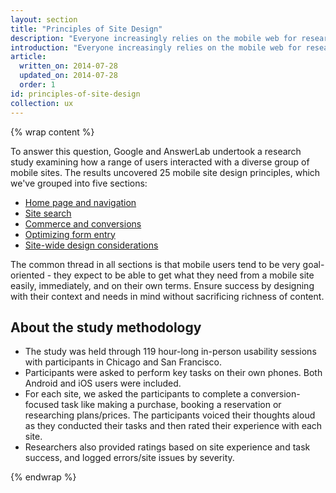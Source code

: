 ```yaml
---
layout: section
title: "Principles of Site Design"
description: "Everyone increasingly relies on the mobile web for research and discovery, and it's vital for companies to have an effective mobile presence. But what makes a good mobile site?"  
introduction: "Everyone increasingly relies on the mobile web for research and discovery, making it more important than ever for companies to have an effective mobile presence. But what makes a good mobile site?"
article:
  written_on: 2014-07-28
  updated_on: 2014-07-28
  order: 1
id: principles-of-site-design
collection: ux
---
```


{% wrap content %}

To answer this question, Google and AnswerLab undertook a research study 
examining how a range of users interacted with a diverse group of mobile sites. 
The results uncovered 25 mobile site design principles, which we've grouped into 
five sections: 

* [Home page and 
  navigation](https://docs.google.com/a/google.com/document/d/1YRJSN1zQRR1iobemfTjIFQcRbMntOvfzBnDP3d591lg/edit)
* [Site 
  search](https://docs.google.com/a/google.com/document/d/1DfBlw60sUmTfAP5M72D3N9t2345x_61JOR1SBIuqY60/edit)
* [Commerce and 
  conversions](https://docs.google.com/a/google.com/document/d/170ICj5uZfMpsQGwgXINa5JnibQo93SiXPo3fEbUvJTQ/edit)
* [Optimizing form 
  entry](https://docs.google.com/a/google.com/document/d/1UocuKeDgFvYiy6J66q8jpSGz3ANX-pq8FYPeVp2o3hc/edit)
* [Site-wide design 
  considerations](https://docs.google.com/a/google.com/document/d/1vtt3oyvuTqb0MwQyqHiJFFqRsWcmQflJvTKUPQslfTE/edit)

The common thread in all sections is that mobile users tend to be very 
goal-oriented - they expect to be able to get what they need from a mobile site 
easily, immediately, and on their own terms. Ensure success by designing with 
their context and needs in mind without sacrificing richness of content.

## About the study methodology

* The study was held through 119 hour-long in-person usability sessions with 
  participants in Chicago and San Francisco.
* Participants were asked to perform key tasks on their own phones. Both Android 
  and iOS users were included.
* For each site, we asked the participants to complete a conversion-focused task 
  like making a purchase, booking a reservation or researching plans/prices. The 
  participants voiced their thoughts aloud as they conducted their tasks and 
  then rated their experience with each site.
* Researchers also provided ratings based on site experience and task success, 
  and logged errors/site issues by severity.

{% endwrap %}

